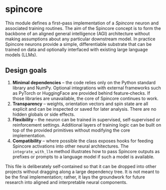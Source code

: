 # spincore
This module defines a first–pass implementation of a *Spincore* neuron and
associated training routines.  The aim of the Spincore concept is to form
the backbone of an aligned general intelligence (AGI) architecture without
making assumptions about any particular downstream model.  In practice
Spincore neurons provide a simple, differentiable substrate that can be
trained on data and optionally interfaced with existing large language
models (LLMs).

## **Design goals**

1. **Minimal dependencies** – the code relies only on the Python standard
   library and NumPy.  Optional integrations with external frameworks such
   as PyTorch or HuggingFace are provided behind feature‐checks.  If those
   libraries are unavailable, the core of Spincore continues to work.
2. **Transparency** – weights, orientation vectors and spin state are all
   explicit and can be inspected or saved for later analysis.  There are
   no hidden globals or side effects.
3. **Flexibility** – the neuron can be trained in supervised, self‑supervised
   or reinforcement settings.  Additional layers of training logic can be
   built on top of the provided primitives without modifying the core
   implementation.
4. **Compatibility** – where possible the class exposes hooks for feeding
   Spincore activations into other neural architectures.  The
   ``integrate_with_llm`` method illustrates how to pass Spincore outputs
   as prefixes or prompts to a language model if such a model is
   available.

This file is deliberately self‑contained so that it can be dropped into
other projects without dragging along a large dependency tree.  It is not
meant to be the final implementation; rather, it lays the groundwork for
future research into aligned and interpretable neural components.
